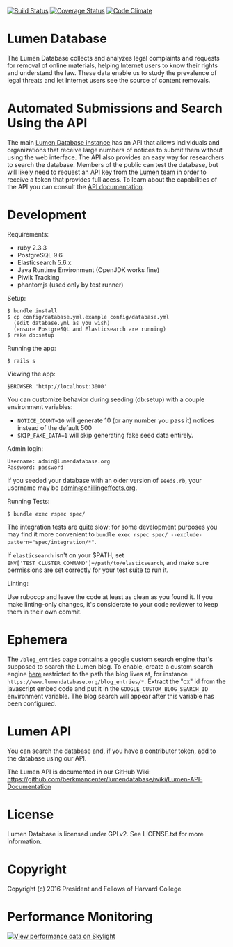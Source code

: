 [![Build Status](https://travis-ci.org/berkmancenter/lumendatabase.svg?branch=master)](https://travis-ci.org/berkmancenter/lumendatabase)
[![Coverage Status](https://coveralls.io/repos/github/berkmancenter/lumendatabase/badge.svg?branch=master)](https://coveralls.io/github/berkmancenter/lumendatabase?branch=master)
[![Code Climate](https://codeclimate.com/github/codeclimate/codeclimate/badges/gpa.svg)](https://codeclimate.com/github/berkmancenter/lumendatabase)

Lumen Database
================

The Lumen Database collects and analyzes legal complaints and requests for removal of online materials, helping Internet users to know their rights and understand the law. These data enable us to study the prevalence of legal threats and let Internet users see the source of content removals.

Automated Submissions and Search Using the API
===========
The main [Lumen Database instance](https://www.lumendatabase.org/) has an API that allows individuals and organizations that receive large numbers of notices to submit them without using the web interface. The API also provides an easy way for researchers to search the database. Members of the public can test the database, but will likely need to request an API key from the [Lumen team](mailto:team@lumendatabase.org) in order to receive a token that provides full acess. To learn about the capabilities of the API you can consult the [API documentation](https://github.com/berkmancenter/lumendatabase/wiki/Lumen-API-Documentation).

Development
===========

Requirements:

* ruby 2.3.3
* PostgreSQL 9.6
* Elasticsearch 5.6.x
* Java Runtime Environment (OpenJDK works fine)
* Piwik Tracking
* phantomjs (used only by test runner)

Setup:

    $ bundle install
    $ cp config/database.yml.example config/database.yml
      (edit database.yml as you wish)
      (ensure PostgreSQL and Elasticsearch are running)
    $ rake db:setup

Running the app:

    $ rails s

Viewing the app:

    $BROWSER 'http://localhost:3000'

You can customize behavior during seeding (db:setup) with a couple environment variables:

* `NOTICE_COUNT=10` will generate 10 (or any number you pass it) notices
  instead of the default 500
* `SKIP_FAKE_DATA=1` will skip generating fake seed data entirely.

Admin login:

    Username: admin@lumendatabase.org
    Password: password

If you seeded your database with an older version of `seeds.rb`, your username may be admin@chillingeffects.org.

Running Tests:

    $ bundle exec rspec spec/

The integration tests are quite slow; for some development purposes you may
find it more convenient to `bundle exec rspec spec/ --exclude-pattern="spec/integration/*"`.

If `elasticsearch` isn't on your $PATH, set `ENV['TEST_CLUSTER_COMMAND']=/path/to/elasticsearch`, and make sure permissions are set correctly for your test suite to run it.

Linting:

Use rubocop and leave the code at least as clean as you found it. If you make
linting-only changes, it's considerate to your code reviewer to keep them in
their own commit.

Ephemera
========

The `/blog_entries` page contains a google custom search engine that's supposed
to search the Lumen blog. To enable, create a custom search engine
[here](https://www.google.com/cse/create/new) restricted to the path the blog
lives at, for instance `https://www.lumendatabase.org/blog_entries/*`. Extract
the "cx" id from the javascript embed code and put it in the
`GOOGLE_CUSTOM_BLOG_SEARCH_ID` environment variable. The blog search will
appear after this variable has been configured.

Lumen API
=========
You can search the database and, if you have a contributer token, add to the database using our API.

The Lumen API is documented in our GitHub Wiki: https://github.com/berkmancenter/lumendatabase/wiki/Lumen-API-Documentation

License
=======

Lumen Database is licensed under GPLv2. See LICENSE.txt for more information.

Copyright
=========

Copyright (c) 2016 President and Fellows of Harvard College


Performance Monitoring
======================

[![View performance data on Skylight](https://badges.skylight.io/status/utm46ElcSDtw.svg?token=PR5TfNu3JYQ6v9QPg-HUzY-a8E2F9wNnd1ukGU70T7M)](https://www.skylight.io/app/applications/utm46ElcSDtw)
